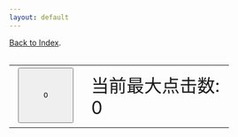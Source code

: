 ```yaml
---
layout: default
---
```


[Back to Index](index).

<script>

var click = 0;
var int=self.setInterval("count_clear()",1000);

function count_clear(){
	document.getElementById("count_btn").innerHTML = 0;
}

function btn_click(){
	var val = parseInt(document.getElementById("count_btn").innerHTML);
	document.getElementById("count_btn").innerHTML = 1 + val;
    var max = parseInt(document.getElementById("max_click").innerHTML);
    if(val >= max){
        document.getElementById("max_click").innerHTML = 1 + val;
    }
}



</script>

<table style="width:100%;height:100%;font-size:32px">

<tr>
<td align="center">
<button style="width:100px;height:100px" id="count_btn" onclick="btn_click();">0</button>
</td>
<td>
当前最大点击数:
<div id="max_click">0</div>
</td>
</tr>

</table>